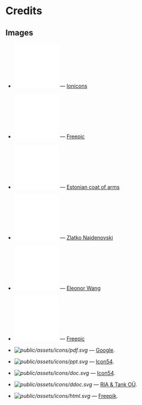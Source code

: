 Credits
=======

Images
------
- <span class="dark">![public/assets/edit-phase.svg](public/assets/edit-phase.svg)</span> — [Ionicons](https://ionicons.com)
- <span class="dark">![public/assets/sign-phase.svg](public/assets/sign-phase.svg)</span> — [Freepic](https://www.freepik.com)
- <span class="dark">![public/assets/parliament-phase.svg](public/assets/parliament-phase.svg)</span> — [Estonian coat of arms](https://en.wikipedia.org/wiki/Coat_of_arms_of_Estonia)
- <span class="dark">![public/assets/government-phase.svg](public/assets/government-phase.svg)</span> — [Zlatko Najdenovski](http://www.pixelinspired.com)
- <span class="dark">![public/assets/done-phase.svg](public/assets/done-phase.svg)</span> — [Eleonor Wang](https://twitter.com/eleonor_wang)
- <span class="dark">![public/assets/archived-phase.svg](public/assets/archived-phase.svg)</span> — [Freepic](https://www.freepik.com)

- <i class="ra-icon-pdf">![public/assets/icons/pdf.svg](public/assets/icons/pdf.svg)</i> — [Google](https://google.com).
- <i class="ra-icon-ppt">![public/assets/icons/ppt.svg](public/assets/icons/ppt.svg)</i> — [Icon54](https://icon54.com).
- <i class="ra-icon-doc">![public/assets/icons/doc.svg](public/assets/icons/doc.svg)</i> — [Icon54](https://icon54.com).
- <i class="ra-icon-ddoc">![public/assets/icons/ddoc.svg](public/assets/icons/ddoc.svg)</i> — [RIA & Tank OÜ](https://www.ria.ee/et/riigi-infosusteem/elektrooniline-identiteet-eid/sumboolika.html).
- <i class="ra-icon-html">![public/assets/icons/html.svg](public/assets/icons/html.svg)</i> — [Freepik](https://www.freepik.com).
